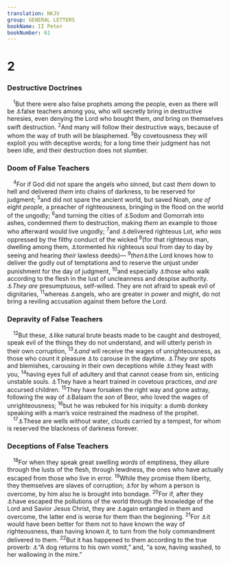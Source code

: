 ```yaml
---
translation: NKJV
group: GENERAL LETTERS
bookName: II Peter 
bookNumber: 61
---
```


<div class="title"><h1>2</h1><h3>Destructive Doctrines</h3></div>
<span class="verse 2phi_2_1"> <sup>1</sup>But there were also false prophets among the people, even as there will be <a data-toggle="tooltip" data-placement="bottom" title="Matt. 24:5, 24; 1 Tim. 4:1, 2">⚓</a>false teachers among you, who will secretly bring in destructive heresies, even denying the Lord who bought them, <i>and</i> bring on themselves swift destruction. </span>
<span class="verse 2phi_2_2"><sup>2</sup>And many will follow their destructive ways, because of whom the way of truth will be blasphemed. </span>
<span class="verse 2phi_2_3"><sup>3</sup>By covetousness they will exploit you with deceptive words; for a long time their judgment has not been idle, and their destruction does not slumber.<br/></span>
<div class="title"><h3>Doom of False Teachers</h3></div>
<span class="verse 2phi_2_4"> <sup>4</sup>For if God did not spare the angels who sinned, but cast <i>them</i> down to hell and delivered <i>them</i> into chains of darkness, to be reserved for judgment; </span>
<span class="verse 2phi_2_5"><sup>5</sup>and did not spare the ancient world, but saved Noah, <i>one</i> <i>of</i> eight <i>people</i>, a preacher of righteousness, bringing in the flood on the world of the ungodly; </span>
<span class="verse 2phi_2_6"><sup>6</sup>and turning the cities of <a data-toggle="tooltip" data-placement="bottom" title="Gen. 19:1–26; Jude 7">⚓</a>Sodom and Gomorrah into ashes, condemned <i>them</i> to destruction, making <i>them</i> an example to those who afterward would live ungodly; </span>
<span class="verse 2phi_2_7"><sup>7</sup>and <a data-toggle="tooltip" data-placement="bottom" title="Gen. 19:16, 29">⚓</a>delivered righteous Lot, <i>who</i> <i>was</i> oppressed by the filthy conduct of the wicked </span>
<span class="verse 2phi_2_8"><sup>8</sup>(for that righteous man, dwelling among them, <a data-toggle="tooltip" data-placement="bottom" title="Ps. 119:139">⚓</a>tormented <i>his</i> righteous soul from day to day by seeing and hearing <i>their</i> lawless deeds)— </span>
<span class="verse 2phi_2_9"><sup>9</sup><i>then</i><a data-toggle="tooltip" data-placement="bottom" title="Ps. 34:15–19; 1 Cor. 10:13; Rev. 3:10">⚓</a>the Lord knows how to deliver the godly out of temptations and to reserve the unjust under punishment for the day of judgment, </span>
<span class="verse 2phi_2_10"><sup>10</sup>and especially <a data-toggle="tooltip" data-placement="bottom" title="Jude 4, 7, 8">⚓</a>those who walk according to the flesh in the lust of uncleanness and despise authority. <a data-toggle="tooltip" data-placement="bottom" title="Ex. 22:28; Jude 8">⚓</a><i>They</i> <i>are</i> presumptuous, self-willed. They are not afraid to speak evil of dignitaries, </span>
<span class="verse 2phi_2_11"><sup>11</sup>whereas <a data-toggle="tooltip" data-placement="bottom" title="Jude 9">⚓</a>angels, who are greater in power and might, do not bring a reviling accusation against them before the Lord.<br/></span>
<div class="title"><h3>Depravity of False Teachers</h3></div>
<span class="verse 2phi_2_12"> <sup>12</sup>But these, <a data-toggle="tooltip" data-placement="bottom" title="Jude 10">⚓</a>like natural brute beasts made to be caught and destroyed, speak evil of the things they do not understand, and will utterly perish in their own corruption, </span>
<span class="verse 2phi_2_13"><sup>13</sup><a data-toggle="tooltip" data-placement="bottom" title="Phil. 3:19">⚓</a><i>and</i> will receive the wages of unrighteousness, as those who count it pleasure <a data-toggle="tooltip" data-placement="bottom" title="Rom. 13:13">⚓</a>to carouse in the daytime. <a data-toggle="tooltip" data-placement="bottom" title="Jude 12">⚓</a><i>They</i> <i>are</i> spots and blemishes, carousing in their own deceptions while <a data-toggle="tooltip" data-placement="bottom" title="1 Cor. 11:20, 21">⚓</a>they feast with you, </span>
<span class="verse 2phi_2_14"><sup>14</sup>having eyes full of adultery and that cannot cease from sin, enticing unstable souls. <a data-toggle="tooltip" data-placement="bottom" title="Jude 11">⚓</a>They have a heart trained in covetous practices, <i>and</i> <i>are</i> accursed children. </span>
<span class="verse 2phi_2_15"><sup>15</sup>They have forsaken the right way and gone astray, following the way of <a data-toggle="tooltip" data-placement="bottom" title="Num. 22:5, 7; Deut. 23:4; Neh. 13:2; Jude 11; Rev. 2:14">⚓</a>Balaam the <i>son</i> of Beor, who loved the wages of unrighteousness; </span>
<span class="verse 2phi_2_16"><sup>16</sup>but he was rebuked for his iniquity: a dumb donkey speaking with a man’s voice restrained the madness of the prophet.<br/></span>
<span class="verse 2phi_2_17"> <sup>17</sup><a data-toggle="tooltip" data-placement="bottom" title="Jude 12, 13">⚓</a>These are wells without water, clouds carried by a tempest, for whom is reserved the blackness of darkness forever.<br/></span>
<div class="title"><h3>Deceptions of False Teachers</h3></div>
<span class="verse 2phi_2_18"> <sup>18</sup>For when they speak great swelling <i>words</i> of emptiness, they allure through the lusts of the flesh, through lewdness, the ones who have actually escaped from those who live in error. </span>
<span class="verse 2phi_2_19"><sup>19</sup>While they promise them liberty, they themselves are slaves of corruption; <a data-toggle="tooltip" data-placement="bottom" title="John 8:34; Rom. 6:16">⚓</a>for by whom a person is overcome, by him also he is brought into bondage. </span>
<span class="verse 2phi_2_20"><sup>20</sup>For if, after they <a data-toggle="tooltip" data-placement="bottom" title="Matt. 12:45">⚓</a>have escaped the pollutions of the world through the knowledge of the Lord and Savior Jesus Christ, they are <a data-toggle="tooltip" data-placement="bottom" title="Luke 11:26; (Heb. 6:4–6)">⚓</a>again entangled in them and overcome, the latter end is worse for them than the beginning. </span>
<span class="verse 2phi_2_21"><sup>21</sup>For <a data-toggle="tooltip" data-placement="bottom" title="Luke 12:47">⚓</a>it would have been better for them not to have known the way of righteousness, than having known <i>it,</i> to turn from the holy commandment delivered to them. </span>
<span class="verse 2phi_2_22"><sup>22</sup>But it has happened to them according to the true proverb: <a data-toggle="tooltip" data-placement="bottom" title="Prov. 26:11">⚓</a>“A dog returns to his own vomit,” and, “a sow, having washed, to her wallowing in the mire.”<br/></span>
